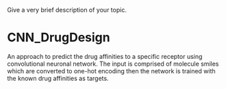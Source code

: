 Give a very brief description of your topic.
# CNN_DrugDesign
An approach to predict the drug affinities to a specific receptor using convolutional neuronal network.
The input is comprised of molecule smiles which are converted to one-hot encoding then the network is trained with the known drug affinities as targets.
